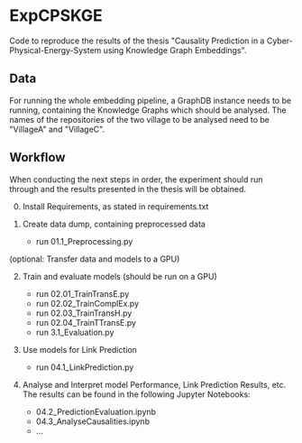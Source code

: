 # ExpCPSKGE
Code to reproduce the results of the thesis "Causality Prediction in a Cyber-Physical-Energy-System using Knowledge Graph Embeddings".

## Data 

For running the whole embedding pipeline, a GraphDB instance needs to be running, containing the Knowledge Graphs which should be analysed.
The names of the repositories of the two village to be analysed need to be "VillageA" and "VillageC".

## Workflow

When conducting the next steps in order, the experiment should run through and the results presented in the thesis will be obtained.

0. Install Requirements, as stated in requirements.txt

1. Create data dump, containing preprocessed data
	- run 01.1_Preprocessing.py 

(optional: Transfer data and models to a GPU)

2. Train and evaluate models (should be run on a GPU)
	- run 02.01_TrainTransE.py
	- run 02.02_TrainComplEx.py
	- run 02.03_TrainTransH.py
	- run 02.04_TrainTTransE.py
	- run 3.1_Evaluation.py 

3. Use models for Link Prediction
	- run 04.1_LinkPrediction.py

3. Analyse and Interpret model Performance, Link Prediction Results, etc. The results can be found in the following Jupyter Notebooks:
	- 04.2_PredictionEvaluation.ipynb
	- 04.3_AnalyseCausalities.ipynb
	- ...
